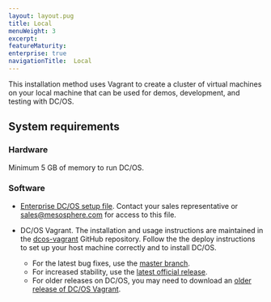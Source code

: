 ```yaml
---
layout: layout.pug
title: Local
menuWeight: 3
excerpt:
featureMaturity:
enterprise: true
navigationTitle:  Local
---
```






This installation method uses Vagrant to create a cluster of virtual machines on your local machine that can be used for demos, development, and testing with DC/OS.

## System requirements

### Hardware
Minimum 5 GB of memory to run DC/OS.

### Software
- [Enterprise DC/OS setup file](https://support.mesosphere.com/hc/en-us/articles/213198586-Mesosphere-Enterprise-DC-OS-Downloads). Contact your sales representative or <a href="mailto:sales@mesosphere.com">sales@mesosphere.com</a> for access to this file.
- DC/OS Vagrant. The installation and usage instructions are maintained in the [dcos-vagrant](https://github.com/dcos/dcos-vagrant/) GitHub repository. Follow the the deploy instructions to set up your host machine correctly and to install DC/OS.

    - For the latest bug fixes, use the [master branch](https://github.com/dcos/dcos-vagrant/).
    - For increased stability, use the [latest official release](https://github.com/dcos/dcos-vagrant/releases/latest/).
    - For older releases on DC/OS, you may need to download an [older release of DC/OS Vagrant](https://github.com/dcos/dcos-vagrant/releases/).
